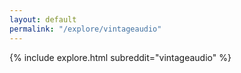 ```yaml
---
layout: default
permalink: "/explore/vintageaudio"
---
```


<link rel="stylesheet" type="text/css" href="/static/css/explore.css">
{% include explore.html subreddit="vintageaudio" %}
